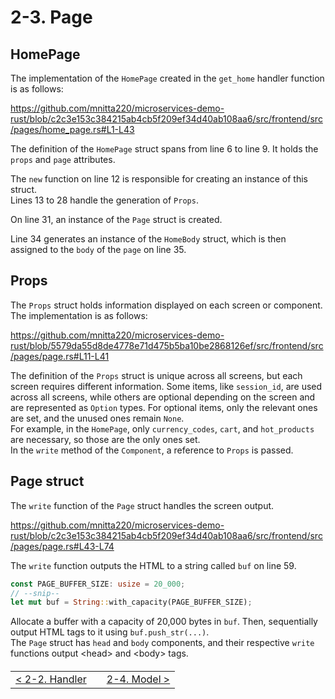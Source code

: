 # 2-3. Page

## HomePage

The implementation of the `HomePage` created in the `get_home` handler function is as follows:

https://github.com/mnitta220/microservices-demo-rust/blob/c2c3e153c384215ab4cb5f209ef34d40ab108aa6/src/frontend/src/pages/home_page.rs#L1-L43

The definition of the `HomePage` struct spans from line 6 to line 9. It holds the `props` and `page` attributes.

The `new` function on line 12 is responsible for creating an instance of this struct.  
Lines 13 to 28 handle the generation of `Props`.

On line 31, an instance of the `Page` struct is created.

Line 34 generates an instance of the `HomeBody` struct, which is then assigned to the `body` of the `page` on line 35.

## Props

The `Props` struct holds information displayed on each screen or component.  
The implementation is as follows:

https://github.com/mnitta220/microservices-demo-rust/blob/5579da55d8de4778e71d475b5ba10be2868126ef/src/frontend/src/pages/page.rs#L11-L41

The definition of the `Props` struct is unique across all screens, but each screen requires different information. Some items, like `session_id`, are used across all screens, while others are optional depending on the screen and are represented as `Option` types. For optional items, only the relevant ones are set, and the unused ones remain `None`.  
For example, in the `HomePage`, only `currency_codes`, `cart`, and `hot_products` are necessary, so those are the only ones set.  
In the `write` method of the `Component`, a reference to `Props` is passed.

## Page struct

The `write` function of the `Page` struct handles the screen output.

https://github.com/mnitta220/microservices-demo-rust/blob/c2c3e153c384215ab4cb5f209ef34d40ab108aa6/src/frontend/src/pages/page.rs#L43-L74

The `write` function outputs the HTML to a string called `buf` on line 59.

```rust
const PAGE_BUFFER_SIZE: usize = 20_000;
// --snip--
let mut buf = String::with_capacity(PAGE_BUFFER_SIZE);
```

Allocate a buffer with a capacity of 20,000 bytes in `buf`. Then, sequentially output HTML tags to it using `buf.push_str(...)`.  
The `Page` struct has `head` and `body` components, and their respective `write` functions output &lt;head&gt; and &lt;body&gt; tags.

<table style="width: 90%; margin-top: 20px;">
<tr>
<td style="text-align: left"><a href="./2-2.handler.md">&lt;&nbsp;2-2. Handler</a></td>
<td></td>
<td style="text-align: right"><a href="./2-4.model.md">2-4. Model&nbsp;&gt;</a></td>
</tr>
</table>
